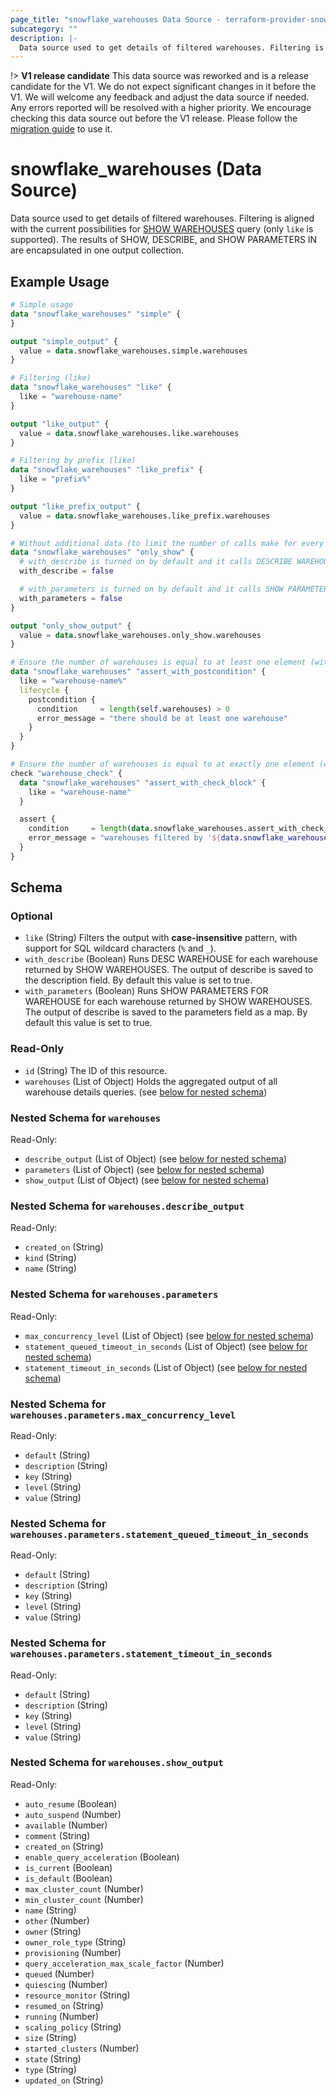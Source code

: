 ```yaml
---
page_title: "snowflake_warehouses Data Source - terraform-provider-snowflake"
subcategory: ""
description: |-
  Data source used to get details of filtered warehouses. Filtering is aligned with the current possibilities for SHOW WAREHOUSES https://docs.snowflake.com/en/sql-reference/sql/show-warehouses query (only like is supported). The results of SHOW, DESCRIBE, and SHOW PARAMETERS IN are encapsulated in one output collection.
---
```


!> **V1 release candidate** This data source was reworked and is a release candidate for the V1. We do not expect significant changes in it before the V1. We will welcome any feedback and adjust the data source if needed. Any errors reported will be resolved with a higher priority. We encourage checking this data source out before the V1 release. Please follow the [migration guide](https://github.com/Snowflake-Labs/terraform-provider-snowflake/blob/main/MIGRATION_GUIDE.md#v0920--v0930) to use it.

# snowflake_warehouses (Data Source)

Data source used to get details of filtered warehouses. Filtering is aligned with the current possibilities for [SHOW WAREHOUSES](https://docs.snowflake.com/en/sql-reference/sql/show-warehouses) query (only `like` is supported). The results of SHOW, DESCRIBE, and SHOW PARAMETERS IN are encapsulated in one output collection.

## Example Usage

```terraform
# Simple usage
data "snowflake_warehouses" "simple" {
}

output "simple_output" {
  value = data.snowflake_warehouses.simple.warehouses
}

# Filtering (like)
data "snowflake_warehouses" "like" {
  like = "warehouse-name"
}

output "like_output" {
  value = data.snowflake_warehouses.like.warehouses
}

# Filtering by prefix (like)
data "snowflake_warehouses" "like_prefix" {
  like = "prefix%"
}

output "like_prefix_output" {
  value = data.snowflake_warehouses.like_prefix.warehouses
}

# Without additional data (to limit the number of calls make for every found warehouse)
data "snowflake_warehouses" "only_show" {
  # with_describe is turned on by default and it calls DESCRIBE WAREHOUSE for every warehouse found and attaches its output to warehouses.*.describe_output field
  with_describe = false

  # with_parameters is turned on by default and it calls SHOW PARAMETERS FOR WAREHOUSE for every warehouse found and attaches its output to warehouses.*.parameters field
  with_parameters = false
}

output "only_show_output" {
  value = data.snowflake_warehouses.only_show.warehouses
}

# Ensure the number of warehouses is equal to at least one element (with the use of postcondition)
data "snowflake_warehouses" "assert_with_postcondition" {
  like = "warehouse-name%"
  lifecycle {
    postcondition {
      condition     = length(self.warehouses) > 0
      error_message = "there should be at least one warehouse"
    }
  }
}

# Ensure the number of warehouses is equal to at exactly one element (with the use of check block)
check "warehouse_check" {
  data "snowflake_warehouses" "assert_with_check_block" {
    like = "warehouse-name"
  }

  assert {
    condition     = length(data.snowflake_warehouses.assert_with_check_block.warehouses) == 1
    error_message = "warehouses filtered by '${data.snowflake_warehouses.assert_with_check_block.like}' returned ${length(data.snowflake_warehouses.assert_with_check_block.warehouses)} warehouses where one was expected"
  }
}
```

<!-- schema generated by tfplugindocs -->
## Schema

### Optional

- `like` (String) Filters the output with **case-insensitive** pattern, with support for SQL wildcard characters (`%` and `_`).
- `with_describe` (Boolean) Runs DESC WAREHOUSE for each warehouse returned by SHOW WAREHOUSES. The output of describe is saved to the description field. By default this value is set to true.
- `with_parameters` (Boolean) Runs SHOW PARAMETERS FOR WAREHOUSE for each warehouse returned by SHOW WAREHOUSES. The output of describe is saved to the parameters field as a map. By default this value is set to true.

### Read-Only

- `id` (String) The ID of this resource.
- `warehouses` (List of Object) Holds the aggregated output of all warehouse details queries. (see [below for nested schema](#nestedatt--warehouses))

<a id="nestedatt--warehouses"></a>
### Nested Schema for `warehouses`

Read-Only:

- `describe_output` (List of Object) (see [below for nested schema](#nestedobjatt--warehouses--describe_output))
- `parameters` (List of Object) (see [below for nested schema](#nestedobjatt--warehouses--parameters))
- `show_output` (List of Object) (see [below for nested schema](#nestedobjatt--warehouses--show_output))

<a id="nestedobjatt--warehouses--describe_output"></a>
### Nested Schema for `warehouses.describe_output`

Read-Only:

- `created_on` (String)
- `kind` (String)
- `name` (String)


<a id="nestedobjatt--warehouses--parameters"></a>
### Nested Schema for `warehouses.parameters`

Read-Only:

- `max_concurrency_level` (List of Object) (see [below for nested schema](#nestedobjatt--warehouses--parameters--max_concurrency_level))
- `statement_queued_timeout_in_seconds` (List of Object) (see [below for nested schema](#nestedobjatt--warehouses--parameters--statement_queued_timeout_in_seconds))
- `statement_timeout_in_seconds` (List of Object) (see [below for nested schema](#nestedobjatt--warehouses--parameters--statement_timeout_in_seconds))

<a id="nestedobjatt--warehouses--parameters--max_concurrency_level"></a>
### Nested Schema for `warehouses.parameters.max_concurrency_level`

Read-Only:

- `default` (String)
- `description` (String)
- `key` (String)
- `level` (String)
- `value` (String)


<a id="nestedobjatt--warehouses--parameters--statement_queued_timeout_in_seconds"></a>
### Nested Schema for `warehouses.parameters.statement_queued_timeout_in_seconds`

Read-Only:

- `default` (String)
- `description` (String)
- `key` (String)
- `level` (String)
- `value` (String)


<a id="nestedobjatt--warehouses--parameters--statement_timeout_in_seconds"></a>
### Nested Schema for `warehouses.parameters.statement_timeout_in_seconds`

Read-Only:

- `default` (String)
- `description` (String)
- `key` (String)
- `level` (String)
- `value` (String)



<a id="nestedobjatt--warehouses--show_output"></a>
### Nested Schema for `warehouses.show_output`

Read-Only:

- `auto_resume` (Boolean)
- `auto_suspend` (Number)
- `available` (Number)
- `comment` (String)
- `created_on` (String)
- `enable_query_acceleration` (Boolean)
- `is_current` (Boolean)
- `is_default` (Boolean)
- `max_cluster_count` (Number)
- `min_cluster_count` (Number)
- `name` (String)
- `other` (Number)
- `owner` (String)
- `owner_role_type` (String)
- `provisioning` (Number)
- `query_acceleration_max_scale_factor` (Number)
- `queued` (Number)
- `quiescing` (Number)
- `resource_monitor` (String)
- `resumed_on` (String)
- `running` (Number)
- `scaling_policy` (String)
- `size` (String)
- `started_clusters` (Number)
- `state` (String)
- `type` (String)
- `updated_on` (String)

